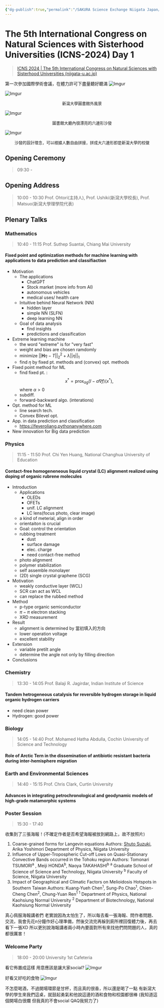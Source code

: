 ```yaml
---
{"dg-publish":true,"permalink":"/SAKURA Science Exchange Niigata Japan/3rd_Day_5th_ICNS/","title":"3rd Day - 5th ICNS ~ SAKURA Science exchange ~","noteIcon":"1","created":"2024-10-02T17:47:04.434+08:00","updated":"2024-10-02T19:29:32.194+08:00"}
---
```



# The 5th International Congress on Natural Sciences with Sisterhood Universities (ICNS-2024)  Day 1

> [ICNS 2024 | The 5th International Congress on Natural Sciences with Sisterhood Universities (niigata-u.ac.jp)](https://www.sc.niigata-u.ac.jp/ICNS2024/index.html)

第一次參加國際學術會議，在體力許可下盡量聽好聽滿
![Imgur](https://imgur.com/5a3nBVJ.jpeg)

![Imgur](https://imgur.com/AVwcX2z.jpeg)
<center><font size=2>
新瀉大學圖書館外風景
</font></center>

![Imgur](https://imgur.com/9dtk1YU.jpeg)
<center><font size=2>
圖書館大廳內很漂亮的六邊形沙發
</font></center>

![Imgur](https://imgur.com/CdAmJ6g.jpeg)
<center><font size=2>
沙發的設計理念，可以根據人數自由拼接，拼成大六邊形即是新瀉大學的校徽
</font></center>

## Opening Ceremony
> 09:30 - 

##  Opening Address
> 10:00 - 10:30
> Prof. Ohtori(主持人), Prof. Ushiki(新瀉大學校長), Prof. Matsuo(新瀉大學理學院代表)

## Plenary Talks
### Mathematics
> 10:40 - 11:15
> Prof. Suthep Suantai, Chiang Mai University
#### Fixed point and optimization methods for machine learning with applications to data prediction and classifiaction 
- Motivation
    - The applications
        - ChatGPT
        - Stock market (more info from AI)
        - autonomous vehicles
        - medical uses/ health care
    - Intuitive behind Neural Network (NN)
        - hidden layer
        - simple NN (SLFN)
        - deep learning NN
    - Goal of data analysis
        - find insights
        - predictions and classification
- Extreme learning machine
    - the word "extreme" is for "very fast"
    - weight and bias are chosen ramdomly
    - minimize $||\mathbf{H}\eta-T||_2^2 +\lambda||\eta||_1$
    - find $\eta$ by fixed pt. methods and (convex) opt. methods
- Fixed point method for ML
    - find fixed pt. :
      $$
      x^*=\text{prox}_{\alpha g}(I-\alpha\nabla f)(x^*),
      $$where $\alpha > 0$
    - subdiff. 
    - forward-backward algo. (interations)
- Opt. method for ML
    - line search tech.
    - Convex Bilevel opt.
- App. in data prediction and classification
    - https://feveroliang.pythonanywhere.com
- New innovation for Big data prediction

### Physics 
> 11:15 - 11:50
> Prof. Chi Yen Huang, National Changhua University of Education
#### Contact-free homogeneneous liquid crystal (LC)  alignment realized using doping of organic rubrene molecules

- Introduction
    - Applications
        - OLEDs
        - OFETs
        - unif. LC alignment
        - LC lens(focus photo, clear image)
    - a kind of meterial, align in order
    - orientaiton is crucial
    - Goal: control the orientation
    - rubbing treatment
        - dust
        - surface damage
        - elec. charge
        - need contact-free method
    - photo alignment
    - polymer stabilization
    - self assemble monolayer
    - (2D) single crystal graphene (SCG) 
- Motivation
    - weakly conductive layer (WCL)
    - SCR can act as WCL
    - can replace the rubbed method
- Method
    - p-type organic semiconductor
    - $\pi-\pi$ electron stacking
    - XRD measurement
- Result
    - alignment is determined by 當初填入的方向
    - lower operation voltage
    - excellent stability
- Extension
    - variable pretilt angle
    - determine the angle not only by filling direction
- Conclusions

### Chemistry
> 13:30 - 14:05
> Prof. Balaji R. Jagirdar, Indian Institute of Science
#### Tandem hetrogeneous catalysis for reversible hydrogen storage in liquid organic hydrogen carriers
- need clean power
- Hydrogen: good power

### Biology 
> 14:05 - 14:40 
> Prof. Mohamed Hatha Abdulla, Cochin University of Science and Technology
#### Role of Arctic Tern in the dissemination of antibiotic resistant bacteria during inter-hemisphere migration

### Earth and Environmental Sciences
> 14:40 - 15:15 
> Prof. Chris Clark, Curtin University
#### Advances in integrating petrochronological and geodynamic models of high-grade matamorphic systems

### Poster Session
> 15:30 - 17:40 

收集到了三張海報！(不確定作者是否希望海報被放到網路上，故不放照片)
1. Coarse-grained forms for Langevin equations
   Authors: <u>Shuto Suzuki</u>, Arika Yoshimori
   Department of Physics, Niigata University
2. Influence of Upper-Tropospheric Cut-off Lows on Quasi-Stationary Convective Bands occurred in the Tohoku region
   Authors: Tomonari TSUMORI<sup>a</sup> , Meiji HONDA<sup>b</sup>, Naoya TAKAHASHI<sup>b</sup>
   <sup>a</sup> Graduate School of Science of Science and Technology, Niigata University
   <sup>b</sup> Faculty of Science, Niigata University
3. Impact of Geographical and  Climatic Factors on Melioidosis Hotspots in Southern Taiwan
   Authors: Kuang-Yueh Chen<sup>1</sup>, Sung-Po Chao<sup>1</sup>, Chien-Cheng Chen<sup>2</sup>, Chung-Yuan Ren<sup>1</sup>
   <sup>1</sup> Department of Physics, National Kaohsiung Normal University
   <sup>2</sup> Department of Biotechnology,  National Kaohsiung Normal University
   
真心佩服海報講者們
老實說因為太怕生了，所以每去看一張海報、問作者問題、交流，我會先花n分鐘作好心理準備，然後交流完再躲到廁所裡回復體力後，再去看下一張XD
所以更別說海報講者兩小時內要面對所有來找他們問問題的人，真的都很厲害！
### Welcome Party 
> 18:00 - 20:00 
> University 1st Cafeteria

看它佈置成這樣 用意應該是讓大家social?
![Imgur](https://imgur.com/bA5NHfd.jpeg)

好看又好吃的食物
![Imgur](https://imgur.com/Ipc83B2.jpeg)

不怎麼喝酒，不過開場環節是甘杯，而且真的很香，所以還是喝了一點
有新瀉大學的學生來我們這桌，就鼓起勇氣和他說這邊的酒和食物和校園都很棒
(我知道這個開場白很爛 但我真的不會social QAQ我努力了)